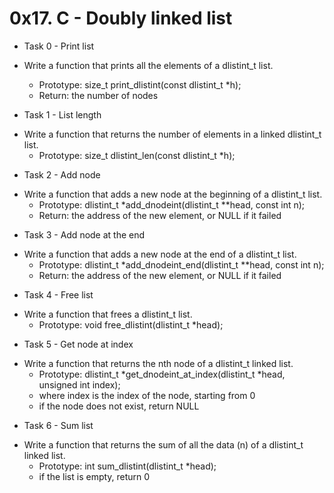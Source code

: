 # 0x17. C - Doubly linked list

- Task 0 - Print list
* Write a function that prints all the elements of a dlistint_t list.

	- Prototype: size_t print_dlistint(const dlistint_t *h);
	- Return: the number of nodes

- Task 1 - List length
* Write a function that returns the number of elements in a linked dlistint_t list.
	- Prototype: size_t dlistint_len(const dlistint_t *h);

- Task 2 - Add node
* Write a function that adds a new node at the beginning of a dlistint_t list.
	- Prototype: dlistint_t *add_dnodeint(dlistint_t **head, const int n);
	- Return: the address of the new element, or NULL if it failed

- Task 3 - Add node at the end
* Write a function that adds a new node at the end of a dlistint_t list.
	- Prototype: dlistint_t *add_dnodeint_end(dlistint_t **head, const int n);
	- Return: the address of the new element, or NULL if it failed

- Task 4 - Free list
* Write a function that frees a dlistint_t list.
	- Prototype: void free_dlistint(dlistint_t *head);

- Task 5 - Get node at index
* Write a function that returns the nth node of a dlistint_t linked list.
	- Prototype: dlistint_t *get_dnodeint_at_index(dlistint_t *head, unsigned int index);
	- where index is the index of the node, starting from 0
	- if the node does not exist, return NULL

- Task 6 - Sum list 
* Write a function that returns the sum of all the data (n) of a dlistint_t linked list.
	- Prototype: int sum_dlistint(dlistint_t *head);
	- if the list is empty, return 0

